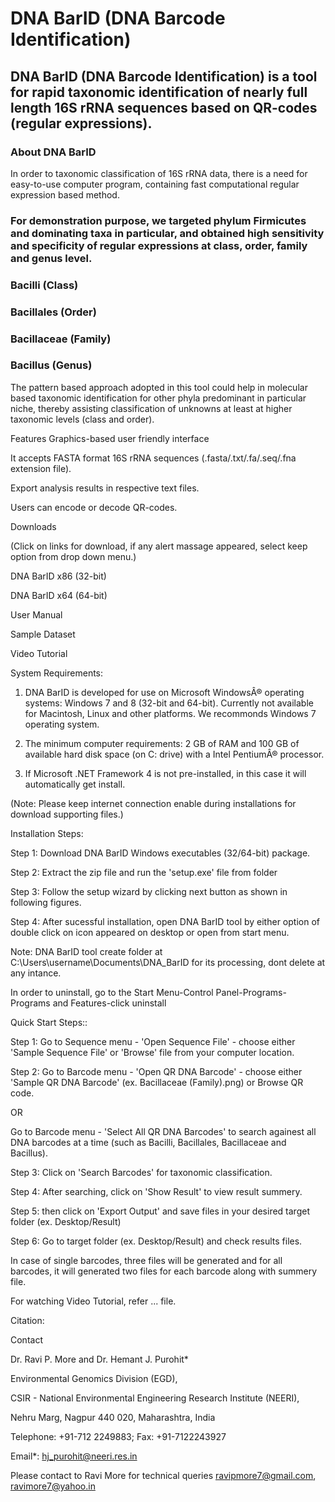 # DNA BarID (DNA Barcode Identification)

## DNA BarID (DNA Barcode Identification) is a tool for rapid taxonomic identification of nearly full length 16S rRNA sequences based on QR-codes (regular expressions). 

### About DNA BarID
In order to taxonomic classification of 16S rRNA data, there is a need for easy-to-use computer program, containing fast computational regular expression based method.

### For demonstration purpose, we targeted phylum Firmicutes and dominating taxa in particular, and obtained high sensitivity and specificity of regular expressions at class, order, family and genus level.

### Bacilli (Class)
### Bacillales (Order)
### Bacillaceae (Family)
### Bacillus (Genus)

The pattern based approach adopted in this tool could help in molecular based taxonomic identification for other phyla predominant in particular niche, thereby assisting classification of unknowns at least at higher taxonomic levels (class and order).

Features
Graphics-based user friendly interface

It accepts FASTA format 16S rRNA sequences (.fasta/.txt/.fa/.seq/.fna extension file).

Export analysis results in respective text files.

Users can encode or decode QR-codes.

Downloads

(Click on links for download, if any alert massage appeared, select keep option from drop down menu.)

DNA BarID x86 (32-bit)

DNA BarID x64 (64-bit)

User Manual

Sample Dataset

Video Tutorial

System Requirements:

1. DNA BarID is developed for use on Microsoft WindowsÂ® operating systems: Windows 7 and 8 (32-bit and 64-bit). Currently not available for Macintosh, Linux and other platforms. We recommonds Windows 7 operating system.

2. The minimum computer requirements: 2 GB of RAM and 100 GB of available hard disk space (on C: drive) with a Intel PentiumÂ® processor.

3. If Microsoft .NET Framework 4 is not pre-installed, in this case it will automatically get install.

(Note: Please keep internet connection enable during installations for download supporting files.)

Installation Steps:

Step 1: Download DNA BarID Windows executables (32/64-bit) package.

Step 2: Extract the zip file and run the 'setup.exe' file from folder

Step 3: Follow the setup wizard by clicking next button as shown in following figures.

Step 4: After sucessful installation, open DNA BarID tool by either option of double click on icon appeared on desktop or open from start menu.

Note: DNA BarID tool create folder at C:\Users\username\Documents\DNA_BarID for its processing, dont delete at any intance.

In order to uninstall, go to the Start Menu-Control Panel-Programs-Programs and Features-click uninstall

Quick Start Steps::

Step 1: Go to Sequence menu - 'Open Sequence File' - choose either 'Sample Sequence File' or 'Browse' file from your computer location.

Step 2: Go to Barcode menu - 'Open QR DNA Barcode' - choose either 'Sample QR DNA Barcode' (ex. Bacillaceae (Family).png) or Browse QR code.

OR

Go to Barcode menu - 'Select All QR DNA Barcodes' to search againest all DNA barcodes at a time (such as Bacilli, Bacillales, Bacillaceae and Bacillus).

Step 3: Click on 'Search Barcodes' for taxonomic classification.

Step 4: After searching, click on 'Show Result' to view result summery.

Step 5: then click on 'Export Output' and save files in your desired target folder (ex. Desktop/Result)

Step 6: Go to target folder (ex. Desktop/Result) and check results files.

In case of single barcodes, three files will be generated and for all barcodes, it will generated two files for each barcode along with summery file.

For watching Video Tutorial, refer ... file.

Citation:


Contact

Dr. Ravi P. More and Dr. Hemant J. Purohit*

Environmental Genomics Division (EGD),

CSIR - National Environmental Engineering Research Institute (NEERI),

Nehru Marg, Nagpur 440 020, Maharashtra, India

Telephone: +91-712 2249883; Fax: +91-7122243927

Email*: hj_purohit@neeri.res.in

Please contact to Ravi More for technical queries ravipmore7@gmail.com, ravimore7@yahoo.in



